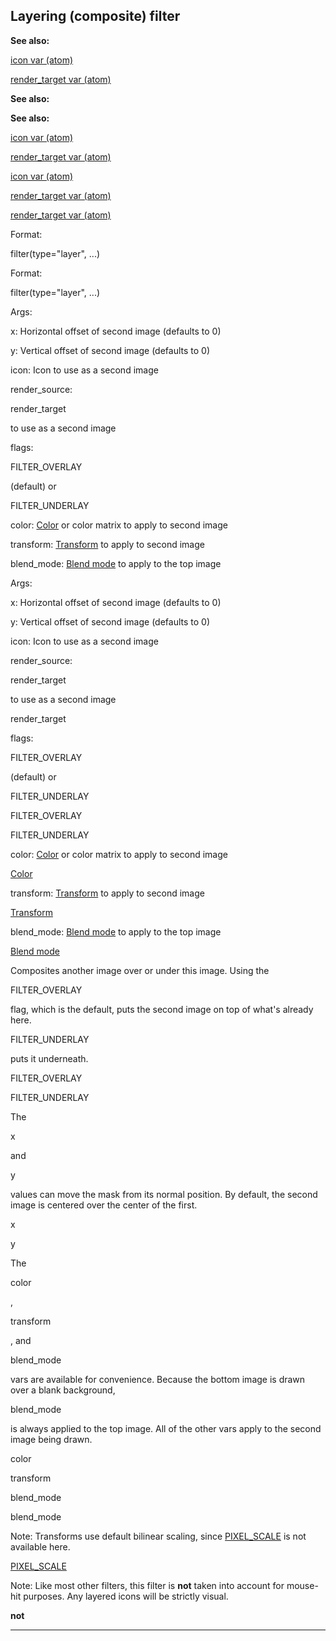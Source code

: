

 Layering (composite) filter
-----------------------------




**See also:** 


[icon var (atom)](#/atom/var/icon) 

[render\_target var (atom)](#/atom/var/render_target) 




**See also:** 

**See also:**

[icon var (atom)](#/atom/var/icon) 

[render\_target var (atom)](#/atom/var/render_target) 


[icon var (atom)](#/atom/var/icon)

[render\_target var (atom)](#/atom/var/render_target) 

[render\_target var (atom)](#/atom/var/render_target)


 Format:
 

 filter(type="layer", ...)
 


 Format:


 filter(type="layer", ...)



 Args:
 

 x: Horizontal offset of second image (defaults to 0)
 

 y: Vertical offset of second image (defaults to 0)
 

 icon: Icon to use as a second image
 

 render\_source:
 
 render\_target
 
 to use as a second image
 

 flags:
 
 FILTER\_OVERLAY
 
 (default) or
 
 FILTER\_UNDERLAY
 


 color:
 [Color](#/atom/var/color) 
 or color matrix to apply to second image
 

 transform:
 [Transform](#/atom/var/transform) 
 to apply to second image
 

 blend\_mode:
 [Blend mode](#/atom/var/blend_mode) 
 to apply to the top image
 


 Args:


 x: Horizontal offset of second image (defaults to 0)


 y: Vertical offset of second image (defaults to 0)


 icon: Icon to use as a second image


 render\_source:
 
 render\_target
 
 to use as a second image


 render\_target


 flags:
 
 FILTER\_OVERLAY
 
 (default) or
 
 FILTER\_UNDERLAY
 


 FILTER\_OVERLAY


 FILTER\_UNDERLAY


 color:
 [Color](#/atom/var/color) 
 or color matrix to apply to second image

[Color](#/atom/var/color)

 transform:
 [Transform](#/atom/var/transform) 
 to apply to second image

[Transform](#/atom/var/transform)

 blend\_mode:
 [Blend mode](#/atom/var/blend_mode) 
 to apply to the top image

[Blend mode](#/atom/var/blend_mode)

 Composites another image over or under this image. Using the
 
 FILTER\_OVERLAY
 
 flag, which is the default, puts the second image
on top of what's already here.
 
 FILTER\_UNDERLAY
 
 puts it underneath.




 FILTER\_OVERLAY


 FILTER\_UNDERLAY


 The
 
 x
 
 and
 
 y
 
 values can move the mask from its normal
position. By default, the second image is centered over the center of the
first.




 x


 y


 The
 
 color
 
 ,
 
 transform
 
 , and
 
 blend\_mode
 
 vars are
available for convenience. Because the bottom image is drawn over a blank
background,
 
 blend\_mode
 
 is always applied to the top image. All of
the other vars apply to the second image being drawn.




 color


 transform


 blend\_mode


 blend\_mode


 Note: Transforms use default bilinear scaling, since
 [PIXEL\_SCALE](#/atom/var/appearance_flags) 
 is not
available here.



[PIXEL\_SCALE](#/atom/var/appearance_flags)

 Note: Like most other filters, this filter is
 **not** 
 taken into account
for mouse-hit purposes. Any layered icons will be strictly visual.



**not**


---


